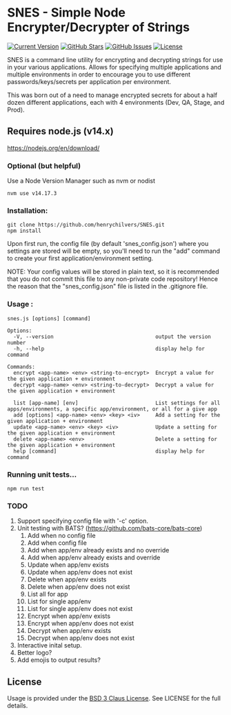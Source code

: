 <!-- <h1>
  <img src="https://i.redd.it/e05fskad5x321.png" style="border: 1px solid #000; max-width:128px; max-height:64px;" />
  SNES - Simple Node Encryptor/Decrypter of Strings
</h1> -->

# SNES - Simple Node Encrypter/Decrypter of Strings
[![Current Version](https://img.shields.io/badge/version-1.0.0-green.svg)](https://github.com/henrychilvers/SNES)
[![GitHub Stars](https://img.shields.io/github/stars/henrychilvers/SNES.svg)](https://github.com/henrychilvers/SNES/stargazers)
[![GitHub Issues](https://img.shields.io/github/issues/henrychilvers/SNES.svg)](https://github.com/henrychilvers/SNES/issues)
[![License](https://img.shields.io/badge/License-BSD_3--Clause-blue.svg)](https://opensource.org/licenses/BSD-3-Clause)

SNES is a command line utility for encrypting and decrypting strings for use in your various applications. Allows for specifying multiple applications and multiple environments in order to encourage you to use different passwords/keys/secrets per application per environment.

This was born out of a need to manage encrypted secrets for about a half dozen different applications, each with 4 environments (Dev, QA, Stage, and Prod).

## Requires node.js (v14.x)

https://nodejs.org/en/download/

### Optional (but helpful)
Use a Node Version Manager such as nvm or nodist
```
nvm use v14.17.3
```

### Installation:
```
git clone https://github.com/henrychilvers/SNES.git
npm install
```

Upon first run, the config file (by default 'snes_config.json') where you settings are stored will be empty, so you'll need to run the "add" command to create your first application/environment setting.

NOTE: Your config values will be stored in plain text, so it is recommended that you do not commit this file to any non-private code repository! Hence the reason that the "snes_config.json" file is listed in the .gitignore file.

### Usage :
```
snes.js [options] [command]

Options:
  -V, --version                                 output the version number
  -h, --help                                    display help for command

Commands:
  encrypt <app-name> <env> <string-to-encrypt>  Encrypt a value for the given application + environment
  decrypt <app-name> <env> <string-to-decrypt>  Decrypt a value for the given application + environment

  list [app-name] [env]                         List settings for all apps/environments, a specific app/environment, or all for a give app
  add [options] <app-name> <env> <key> <iv>     Add a setting for the given application + environment
  update <app-name> <env> <key> <iv>            Update a setting for the given application + environment
  delete <app-name> <env>                       Delete a setting for the given application + environment
  help [command]                                display help for command
```

### Running unit tests...
```
npm run test
```

### TODO
1. Support specifying config file with '-c' option.
2. Unit testing with BATS? (https://github.com/bats-core/bats-core)
    1. Add when no config file
    2. Add when config file
    3. Add when app/env already exists and no override
    4. Add when app/env already exists and override
    5. Update when app/env exists
    6. Update when app/env does not exist
    7. Delete when app/env exists
    8. Delete when app/env does not exist
    9. List all for app
    10. List for single app/env
    11. List for single app/env does not exist
    12. Encrypt when app/env exists
    13. Encrypt when app/env does not exist
    14. Decrypt when app/env exists
    15. Decrypt when app/env does not exist
3. Interactive inital setup.
4. Better logo?
5. Add emojis to output results?

## License
Usage is provided under the [BSD 3 Claus License](https://opensource.org/licenses/BSD-3-Clause). See LICENSE for the full details.
